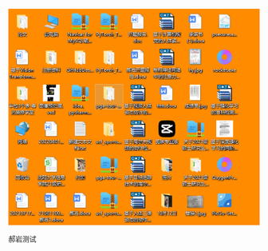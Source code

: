 ![image-20221107154503482](https://raw.githubusercontent.com/hy515096690/paper-notes/main/img/202211071545568.png)

郝岩测试
